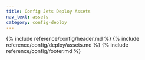 ```yaml
---
title: Config Jets Deploy Assets
nav_text: assets
category: config-deploy
---
```


{% include reference/config/header.md %}
{% include reference/config/deploy/assets.md %}
{% include reference/config/footer.md %}
